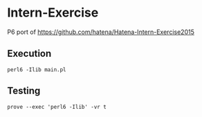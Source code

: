 # Intern-Exercise

P6 port of https://github.com/hatena/Hatena-Intern-Exercise2015

## Execution

```
perl6 -Ilib main.pl
```

## Testing

```
prove --exec 'perl6 -Ilib' -vr t
```
